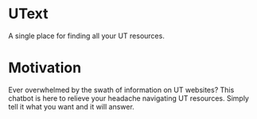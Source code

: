 # UText
A single place for finding all your UT resources.

# Motivation
Ever overwhelmed by the swath of information on UT websites? This chatbot is here to relieve your headache navigating UT resources. Simply tell it what you want and it will answer.
